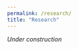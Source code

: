 ```yaml
---
permalink: /research/
title: "Research"
---
```

<i>Under construction<i>
<!---
{% assign interests = site.research | sort: "index" %}

{% for interest in interests %}
## {{ interest.name }}

{% assign parity = interest.index | modulo:2 %}
{% if parity == 0 %}
{% assign alignment = "right" %}
{% else %}
{% assign alignment = "left" %}
{% endif %}

![{{interest.image_alt}}]({{interest.image}}){:style="float: {{alignment}}; object-fit: contain; width: 30%; max-height: 8em; margin-left: 1em; margin-right: 1em;"}

{{ interest.content }}
{% endfor %}
--->
